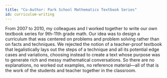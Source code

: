 ```yaml
---
title: "Co-Author: Park School Mathematics Textbook Series"
id: curriculum-writing
---
```

From 2007 to 2010, my colleagues and I worked together to write our own textbook series for 9th-11th grade math. Our idea was to design a curriculum that was centered on problems and problem solving rather than on facts and techniques.  We rejected the notion of a teacher-proof textbook that legalistically lays out the steps of a technique and all its potential edge cases and variations, choosing instead to create a text whose purpose was to generate rich and messy mathematical conversations.  So there are no explanations, no worked out examples, no reference material&mdash;all of that is the work of the students and teacher together in the classroom.